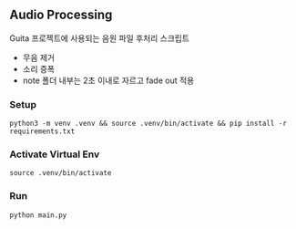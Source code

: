 ## Audio Processing
Guita 프로젝트에 사용되는 음원 파일 후처리 스크립트
- 무음 제거
- 소리 증폭
- note 폴더 내부는 2초 이내로 자르고 fade out 적용

### Setup
```
python3 -m venv .venv && source .venv/bin/activate && pip install -r requirements.txt
```

### Activate Virtual Env
```
source .venv/bin/activate
```

### Run
```
python main.py
```